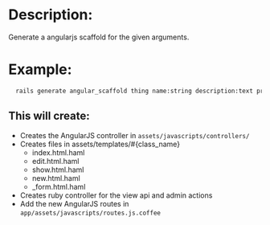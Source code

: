 # Description:
Generate a angularjs scaffold for the given arguments.

# Example:

```cmd
  rails generate angular_scaffold thing name:string description:text price:decimal
```

## This will create:
  * Creates the AngularJS controller in `assets/javascripts/controllers/`
  * Creates files in assets/templates/#{class_name}
    * index.html.haml
    * edit.html.haml
    * show.html.haml
    * new.html.haml
    * _form.html.haml
  * Creates ruby controller for the view api and admin actions
  * Add the new AngularJS routes in `app/assets/javascripts/routes.js.coffee`
